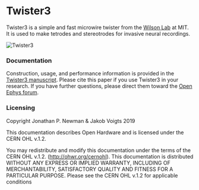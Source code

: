 # Twister3
Twister3 is a simple and fast microwire twister from the [Wilson
Lab](http://web.mit.edu/wilsonlab/) at MIT. It is used to make tetrodes and
stereotrodes for invasive neural recordings.

![Twister3](paper/fig/design-features/twister3-mechanical.PNG)

### Documentation
Construction, usage, and performance information is provided in the [Twister3
manuscript](https://www.biorxiv.org/content/10.1101/727644v1). Please cite 
this paper if you use Twister3 in your research. If you have further questions, 
please direct them toward the [Open Ephys forum](https://groups.google.com/forum/#!forum/open-ephys).

### Licensing
Copyright Jonathan P. Newman & Jakob Voigts 2019

This documentation describes Open Hardware and is licensed under the
CERN OHL v.1.2.

You may redistribute and modify this documentation under the terms of the CERN
OHL v.1.2. (http://ohwr.org/cernohl). This documentation is distributed WITHOUT
ANY EXPRESS OR IMPLIED WARRANTY, INCLUDING OF MERCHANTABILITY, SATISFACTORY
QUALITY AND FITNESS FOR A PARTICULAR PURPOSE. Please see the CERN OHL v.1.2 for
applicable conditions
